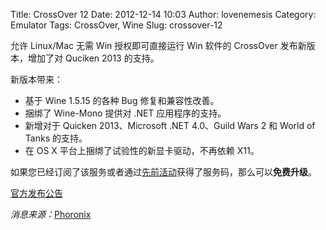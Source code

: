 Title: CrossOver 12
Date: 2012-12-14 10:03
Author: lovenemesis
Category: Emulator
Tags: CrossOver, Wine
Slug: crossover-12

允许 Linux/Mac 无需 Win 授权即可直接运行 Win 软件的 CrossOver
发布新版本，增加了对 Quciken 2013 的支持。

新版本带来：

-   基于 Wine 1.5.15 的各种 Bug 修复和兼容性改善。
-   捆绑了 Wine-Mono 提供对 .NET 应用程序的支持。
-   新增对于 Quicken 2013、Microsoft .NET 4.0、Guild Wars 2 和 World of
    Tanks 的支持。
-   在 OS X 平台上捆绑了试验性的新显卡驱动，不再依赖 X11。

如果您已经订阅了该服务或者通过[先前活动](http://linuxtoy.org/archives/crossover-linux.html)获得了服务码，那么可以**免费升级**。

[官方发布公告](https://www.codeweavers.com/about/general/press/20121212/)

*消息来源：*[Phoronix](http://www.phoronix.com/scan.php?page=news_item&px=MTI1MTE)
